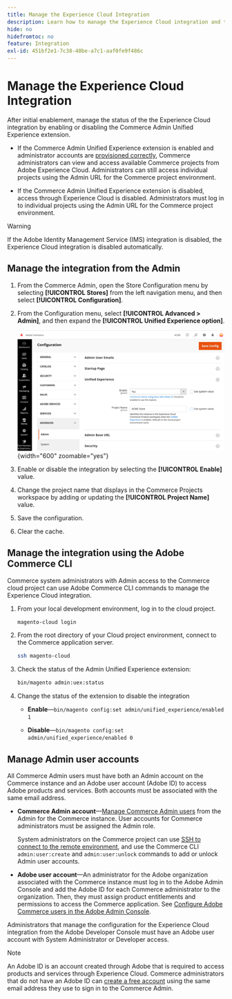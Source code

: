 ```yaml
---
title: Manage the Experience Cloud Integration
description: Learn how to manage the Experience Cloud integration and troubleshoot issues
hide: no
hidefromtoc: no
feature: Integration
exl-id: 451bf2e1-7c38-40be-a7c1-aaf0fe9f486c
---
```

# Manage the Experience Cloud Integration

After initial enablement, manage the status of the the Experience Cloud integration by enabling or disabling the Commerce Admin Unified Experience extension.

- If the Commerce Admin Unified Experience extension is enabled and administrator accounts are [provisioned correctly](#manage-admin-user-accounts), Commerce administrators can view and access available Commerce projects from Adobe Experience Cloud. Administrators can still access individual projects using the Admin URL for the Commerce project environment.

- If the Commerce Admin Unified Experience extension is disabled, access through Experience Cloud is disabled. Administrators must log in to individual projects using the Admin URL for the Commerce project environment.

>[!WARNING]
>
>If the Adobe Identity Management Service (IMS) integration is disabled, the Experience Cloud integration is disabled automatically.

## Manage the integration from the Admin

1. From the Commerce Admin, open the Store Configuration menu by selecting **[!UICONTROL Stores]** from the left navigation menu, and then select **[!UICONTROL Configuration]**.

1. From the Configuration menu, select **[!UICONTROL Advanced > Admin]**, and then expand the **[!UICONTROL Unified Experience option]**.

   ![Admin Store Configuration for Experience Cloud integration](./assets/admin-uex-manage-settings.png){width="600" zoomable="yes"}

1. Enable or disable the integration by selecting the **[!UICONTROL Enable]** value.

1. Change the project name that displays in the Commerce Projects workspace by adding or updating the **[!UICONTROL Project Name]** value.

1. Save the configuration.

1. Clear the cache.

## Manage the integration using the Adobe Commerce CLI

Commerce system administrators with Admin access to the Commerce cloud project can use Adobe Commerce CLI commands to manage the Experience Cloud integration.

1. From your local development environment, log in to the cloud project.

   ```bash
   magento-cloud login
   ```

1. From the root directory of your Cloud project environment, connect to the Commerce application server.

   ```bash
   ssh magento-cloud
   ```

1. Check the status of the Admin Unified Experience extension:

   ```bash
   bin/magento admin:uex:status
   ```

1. Change the status of the extension to disable the integration

   - **Enable**—`bin/magento config:set admin/unified_experience/enabled 1`

   - **Disable**—`bin/magento config:set admin/unified_experience/enabled 0`

## Manage Admin user accounts

All Commerce Admin users must have both an Admin account on the Commerce instance and an Adobe user account (Adobe ID) to access Adobe products and services. Both accounts must be associated with the same email address.

- **Commerce Admin account**—[Manage Commerce Admin users](../systems/permissions-users-all.md) from the Admin for the Commerce instance. User accounts for Commerce administrators must be assigned the Admin role.

  System administrators on the Commerce project can use [SSH to connect to the remote environment](https://experienceleague.adobe.com/docs/commerce-cloud-service/user-guide/develop/secure-connections.html#connect-to-a-remote-environment), and use the Commerce CLI `admin:user:create` and `admin:user:unlock` commands to add or unlock Admin user accounts.

- **Adobe user account**—An administrator for the Adobe organization associated with the Commerce instance must log in to the Adobe Admin Console and add the Adobe ID for each Commerce administrator to the organization. Then, they must assign product entitlements and permissions to access the Commerce application. See [Configure Adobe Commerce users in the Adobe Admin Console](adobe-ims-config.md#step-4-configure-adobe-commerce-users-in-the-adobe-admin-console).

Administrators that manage the configuration for the Experience Cloud integration from the Adobe Developer Console must have an Adobe user account with System Administrator or Developer access.

>[!NOTE]
>
>An Adobe ID is an account created through Adobe that is required to access products and services through Experience Cloud. Commerce administrators that do not have an Adobe ID can [create a free account](https://helpx.adobe.com/manage-account/using/create-update-adobe-id.html) using the same email address they use to sign in to the Commerce Admin.
